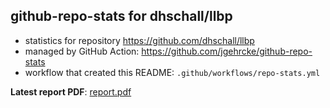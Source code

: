 ## github-repo-stats for dhschall/llbp

- statistics for repository https://github.com/dhschall/llbp
- managed by GitHub Action: https://github.com/jgehrcke/github-repo-stats
- workflow that created this README: `.github/workflows/repo-stats.yml`

**Latest report PDF**: [report.pdf](https://github.com/dhschall/repo-statistics/raw/github-repo-stats/dhschall/llbp/latest-report/report.pdf)

